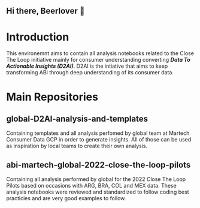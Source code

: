 ## Hi there, Beerlover 🍻

# Introduction 
This environemnt aims to contain all analysis notebooks related to the Close The Loop initiative mainly for consumer understanding converting ***Data To Actionable Insights (D2AI)***.
D2AI is the intiative that aims to keep transforming ABI through deep understanding of its consumer data.

# Main Repositories
## global-D2AI-analysis-and-templates 
Containing templates and all analysis perfomed by global team at Martech Consumer Data GCP in order to generate insights. All of those can be used as inspiration by local teams to create their own analysis.

## abi-martech-global-2022-close-the-loop-pilots 
Containing all analysis performed by global for the 2022 Close The Loop Pilots based on occasions with ARG, BRA, COL and MEX data.
These analysis notebooks were reviewed and standardized to follow coding best practicies and are very good examples to follow.
